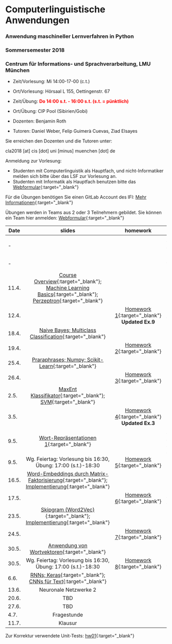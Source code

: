 # Computerlinguistische Anwendungen
### Anwendung maschineller Lernverfahren in Python
### Sommersemester 2018
### Centrum für Informations- und Sprachverarbeitung, LMU München

 - Zeit/Vorlesung: Mi 14:00-17-00 (c.t.)
 - Ort/Vorlesung: Hörsaal L 155, Oettingenstr. 67
 - Zeit/Übung: <span style="color:red">**Do 14:00 s.t. - 16:00 s.t. (s.t. = pünktlich)**</span>
 - Ort/Übung: CIP Pool (Sibirien/Gobi)

 - Dozenten: Benjamin Roth
 - Tutoren: Daniel Weber, Felip Guimerà Cuevas, Ziad Elsayes 
 
 
Sie erreichen den Dozenten und die Tutoren unter:

cla2018 [at] cis [dot] uni [minus] muenchen [dot] de

Anmeldung zur Vorlesung:
 - Studenten mit Computerlinguistik als Hauptfach, und nicht-Informatiker melden sich bitte über das LSF zur Vorlesung an.
 - Studenten mit Informatik als Hauptfach benutzen bitte das [Webformular](https://goo.gl/forms/xt5xpQzjRWZGKeU42){:target="_blank"}
 
 Für die Übungen benötigen Sie einen GitLab Account des IFI:  [Mehr Informationen](http://www.rz.ifi.lmu.de/Dienste/Gitlab.html){:target="_blank"}

Übungen werden in Teams aus 2 oder 3 Teilnehmern gebildet. Sie können ein Team hier anmelden: [Webformular](https://goo.gl/forms/NqfDSS0jkEcgSQxJ3){:target="_blank"}

| Date | slides | homework | materials |
|-----------------------------|:--------------------------------:|:------:|:-------------------------------------------------------------------|
| - |  |  | [PyCharm Intro (optional, jedoch vorteilhaft zur Übungsbearbeitung)](pycharm.pdf){:target="_blank"} |
| - |  |  | [**Tips (Coding Basics)**](tipps.pdf){:target="_blank"} |
| 11.4. | [Course Overview](01_overview.pdf){:target="_blank"}; [Machine Learning Basics](01_machine_learning.pdf){:target="_blank"}; [Perzeptron](01_perceptron_short.pdf){:target="_blank"} |  | Literatur: Hal Daume [(pdf)](http://www.ciml.info/dl/v0_99/ciml-v0_99-ch04.pdf){:target="_blank"} |
| 12.4. |  | [Homework 1](hw01_perceptron.pdf){:target="_blank"} **Updated Ex.9**| [enron.tgz](http://www.cis.uni-muenchen.de/~beroth/cla/enron.tgz){:target="_blank"} |
| 18.4. | [Naive Bayes; Multiclass Classification](02_naive_bayes.pdf){:target="_blank"} |  | Literatur: Jurafsky&Martin [(pdf)](https://web.stanford.edu/%7Ejurafsky/slp3/6.pdf){:target="_blank"} |
| 19.4. |  | [Homework 2](hw02_naive_bayes.pdf){:target="_blank"} |  |
| 25.4. | [Praraphrases; Numpy; Scikit-Learn](paraphrases_scikit_numpy.pdf){:target="_blank"} |  |  |
| 26.4. |  | [Homework 3](hw03_paraphrases.pdf){:target="_blank"} | [paraphrases.tgz](http://www.cis.uni-muenchen.de/~beroth/cla/paraphrases.tgz){:target="_blank"} |
| 2.5. | [MaxEnt Klassifikator](scikit_classification.pdf){:target="_blank"}; [SVM](thang_vu_svm.pdf){:target="_blank"} |  |  |
| 3.5. |  | [Homework 4](hw04_sklearn_paraphrases.pdf){:target="_blank"} **Updated Ex.3**| |
| 9.5. | [Wort-Repräsentationen 1](wordspace.pdf){:target="_blank"} |  | [Wikipedia word space](http://www.cis.uni-muenchen.de/schuetze/intro/tmp/){:target="_blank"}; [Tensorflow Projector](http://projector.tensorflow.org/){:target="_blank"} |
| 9.5. | Wg. Feiertag: Vorlesung bis 16:30, Übung: 17:00 (s.t.)-18:30 | [Homework 5](cooccurrences.pdf){:target="_blank"} |  |
| 16.5. | [Word-Embeddings durch Matrix-Faktorisierung](embedmatrix.pdf){:target="_blank"}; [Implementierung](word_similarity.pdf){:target="_blank"} |  |  |
| 17.5. |  | [Homework 6](hw06_word_similarity.pdf){:target="_blank"} | [Solution Code Snippet](cooc_func.nopy){:target="_blank"} |
| 23.5. | [Skipgram (Word2Vec)](embedgd.pdf){:target="_blank"}; [Implementierung](word2vec.pdf){:target="_blank"} |  |  |
| 24.5. |  | [Homework 7](hw07_skipgram.pdf){:target="_blank"} |  |
| 30.5. | [Anwendung von Wortvektoren](word_vectors_applications.pdf){:target="_blank"} |  |  |
| 30.5. | Wg. Feiertag: Vorlesung bis 16:30, Übung: 17:00 (s.t.)-18:30 | [Homework 8](hw08_entity_types.pdf){:target="_blank"} | [entities_types.tgz](http://www.cis.uni-muenchen.de/~beroth/cla/entities_types.tgz){:target="_blank"} |
| 6.6. | [RNNs; Keras](neural_networks.pdf){:target="_blank"}; [CNNs für Text](convolution_pooling.pdf){:target="_blank"} |  |  |
| 13.6. | Neuronale Netzwerke 2 |  |  |
| 20.6. | TBD |  |  |
| 27.6. | TBD |  |  |
| 4.7. | Fragestunde |  |  |
| 11.7. | Klausur |  |  |

Zur Korrektur verwendete Unit-Tests: [hw01](hw01_perceptron.tar.gz){:target="_blank"}
